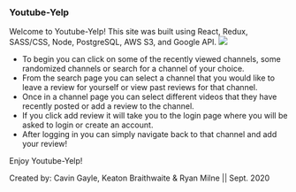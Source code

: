 ### Youtube-Yelp

Welcome to Youtube-Yelp! This site was built using React, Redux, SASS/CSS, Node, PostgreSQL, AWS S3, and Google API.
![](YoutubeYelp1.gif)

- To begin you can click on some of the recently viewed channels, some randomized channels or search for a channel of your choice.
- From the search page you can select a channel that you would like to leave a review for yourself or view past reviews for that channel.
- Once in a channel page you can select different videos that they have recently posted or add a review to the channel. 
- If you click add review it will take you to the login page where you will be asked to login or create an account.
- After logging in you can simply navigate back to that channel and add your review!

Enjoy Youtube-Yelp!

Created by: Cavin Gayle, Keaton Braithwaite & Ryan Milne || Sept. 2020
